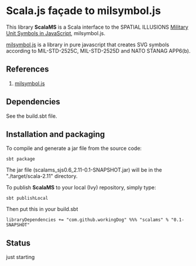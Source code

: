 # Scala.js façade to milsymbol.js 

This library **ScalaMS** is a Scala interface to the SPATIAL ILLUSIONS [Military Unit Symbols in JavaScript](http://www.spatialillusions.com/milsymbol), milsymbol.js.

[milsymbol.js](https://github.com/spatialillusions/milsymbol) is a library in pure javascript that creates SVG symbols according to MIL-STD-2525C,
MIL-STD-2525D and NATO STANAG APP6(b). 

## References
 
1) [milsymbol.js](https://github.com/spatialillusions/milsymbol)


## Dependencies

See the build.sbt file.

## Installation and packaging

To compile and generate a jar file from the source code:

    sbt package

The jar file (scalams_sjs0.6_2.11-0.1-SNAPSHOT.jar) will be in the "./target/scala-2.11" directory.

To publish **ScalaMS** to your local (Ivy) repository, simply type:

    sbt publishLocal
    
Then put this in your build.sbt

    libraryDependencies += "com.github.workingDog" %%% "scalams" % "0.1-SNAPSHOT"

## Status

just starting

